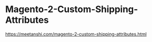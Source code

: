# Magento-2-Custom-Shipping-Attributes
https://meetanshi.com/magento-2-custom-shipping-attributes.html
